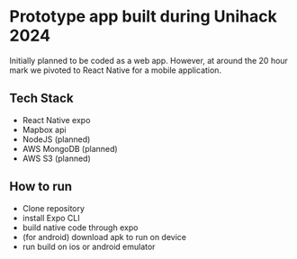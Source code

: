 # Prototype app built during Unihack 2024
Initially planned to be coded as a web app. However, at around the 20 hour mark we pivoted to React Native for a mobile application.

## Tech Stack
- React Native expo
- Mapbox api
- NodeJS (planned)
- AWS MongoDB (planned)
- AWS S3 (planned)

## How to run
- Clone repository
- install Expo CLI
- build native code through expo
- (for android) download apk to run on device
- run build on ios or android emulator
